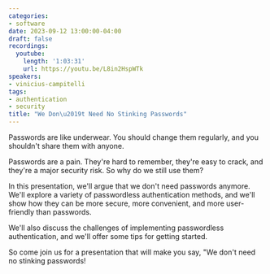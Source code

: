 ```yaml
---
categories:
- software
date: 2023-09-12 13:00:00-04:00
draft: false
recordings:
  youtube:
    length: '1:03:31'
    url: https://youtu.be/L8in2HspWTk
speakers:
- vinicius-campitelli
tags:
- authentication
- security
title: "We Don\u2019t Need No Stinking Passwords"
---
```



Passwords are like underwear. You should change them regularly, and you shouldn't share them with anyone.

Passwords are a pain. They're hard to remember, they're easy to crack, and they're a major security risk. So why do we still use them?

In this presentation, we'll argue that we don't need passwords anymore. We'll explore a variety of passwordless authentication methods, and we'll show how they can be more secure, more convenient, and more user-friendly than passwords.

We'll also discuss the challenges of implementing passwordless authentication, and we'll offer some tips for getting started.

So come join us for a presentation that will make you say, "We don't need no stinking passwords!